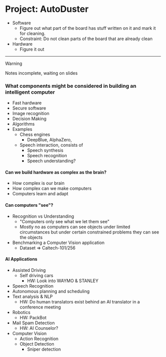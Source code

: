 # Project: AutoDuster
- Software
	- Figure out what part of the board has stuff written on it and mark it for cleaning.
	- Constraint: Do not clean parts of the board that are already clean
- Hardware
	- Figure it out

---

> [!WARNING]
> Notes incomplete, waiting on slides

### What components might be considered in building an intelligent computer
- Fast hardware
- Secure software
- Image recognition
- Decision Making
- Algorithms
- Examples
	- Chess engines
		- DeepBlue, AlphaZero,
	- Speech interaction, consists of
		- Speech synthesis
		- Speech recognition
		- Speech understanding?

#### Can we build hardware as complex as the brain?
- How complex is our brain
- How complex can we make computers
- Computers learn and adapt


#### Can computers "see"?
- Recognition vs Understanding
	- "Computers only see what we let them see"
	-  Mostly no as computers can see objects under limited circumstances but under certain constrained problems they can see the objects
- Benchmarking a Computer Vision application
	- Dataset => Caltech-101/256

#### AI Applications
- Assisted Driving
	- Self driving cars
		- HW: Look into WAYMO & STANLEY
- Speech Recognition
- Autonomous planning and scheduling
- Text analysis & NLP
	- HW: Do human translators exist behind an AI translator in a conference meeting
- Robotics
	- HW: PackBot
- Mail Spam Detection
	- HW: AI Counselor?
- Computer Vision
	- Action Recognition
	- Object Detection
		- Sniper detection


###